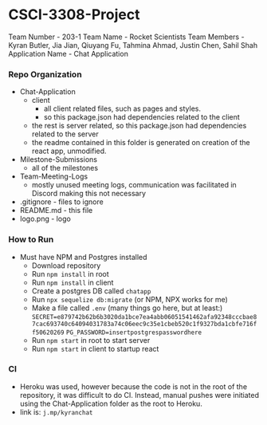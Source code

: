 # CSCI-3308-Project

Team Number - 203-1
Team Name - Rocket Scientists
Team Members -  Kyran Butler, Jia Jian, Qiuyang Fu, Tahmina Ahmad, Justin Chen, Sahil Shah
Application Name - Chat Application

### Repo Organization

* Chat-Application
  * client
    * all client related files, such as pages and styles.
    * so this package.json had dependencies related to the client
  * the rest is server related, so this package.json had dependencies related to the server
  * the readme contained in this folder is generated on creation of the react app, unmodified.
* Milestone-Submissions
  * all of the milestones
* Team-Meeting-Logs
  * mostly unused meeting logs, communication was facilitated in Discord making this not necessary
* .gitignore - files to ignore
* README.md - this file
* logo.png - logo

### How to Run

* Must have NPM and Postgres installed
  * Download repository
  * Run `npm install` in root
  * Run `npm install` in client
  * Create a postgres DB called `chatapp`
  * Run `npx sequelize db:migrate` (or NPM, NPX works for me) 
  * Make a file called `.env` (many things go here, but at least:)
`SECRET=e879742b62b6b3020da1bce7ea4abb06051541462afa92348cccbae87cac693740c64094031783a74c06eec9c35e1cbeb520c1f9327bda1cbfe716ff50620269`
`PG_PASSWORD=insertpostgrespasswordhere`
  * Run `npm start` in root to start server
  * Run `npm start` in client to startup react
  
### CI

 * Heroku was used, however because the code is not in the root of the repository, it was difficult to do CI. Instead, manual pushes were initiated using the Chat-Application folder as the root to Heroku. 
 * link is:
 `j.mp/kyranchat`
